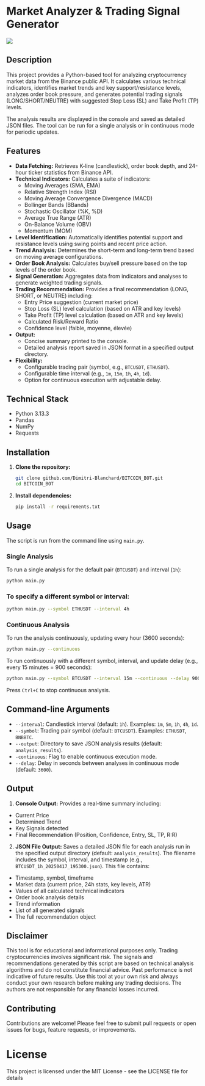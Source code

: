# Market Analyzer & Trading Signal Generator

![](https://raw.githubusercontent.com/Dimitri-Blanchard/BITCOIN_BOT/refs/heads/main/images/crypto.avif)

## Description

This project provides a Python-based tool for analyzing cryptocurrency market data from the Binance public API. It calculates various technical indicators, identifies market trends and key support/resistance levels, analyzes order book pressure, and generates potential trading signals (LONG/SHORT/NEUTRE) with suggested Stop Loss (SL) and Take Profit (TP) levels.

The analysis results are displayed in the console and saved as detailed JSON files. The tool can be run for a single analysis or in continuous mode for periodic updates.

## Features

* **Data Fetching:** Retrieves K-line (candlestick), order book depth, and 24-hour ticker statistics from Binance API.
* **Technical Indicators:** Calculates a suite of indicators:
    * Moving Averages (SMA, EMA)
    * Relative Strength Index (RSI)
    * Moving Average Convergence Divergence (MACD)
    * Bollinger Bands (BBands)
    * Stochastic Oscillator (%K, %D)
    * Average True Range (ATR)
    * On-Balance Volume (OBV)
    * Momentum (MOM)
* **Level Identification:** Automatically identifies potential support and resistance levels using swing points and recent price action.
* **Trend Analysis:** Determines the short-term and long-term trend based on moving average configurations.
* **Order Book Analysis:** Calculates buy/sell pressure based on the top levels of the order book.
* **Signal Generation:** Aggregates data from indicators and analyses to generate weighted trading signals.
* **Trading Recommendation:** Provides a final recommendation (LONG, SHORT, or NEUTRE) including:
    * Entry Price suggestion (current market price)
    * Stop Loss (SL) level calculation (based on ATR and key levels)
    * Take Profit (TP) level calculation (based on ATR and key levels)
    * Calculated Risk/Reward Ratio
    * Confidence level (faible, moyenne, élevée)
* **Output:**
    * Concise summary printed to the console.
    * Detailed analysis report saved in JSON format in a specified output directory.
* **Flexibility:**
    * Configurable trading pair (symbol, e.g., `BTCUSDT`, `ETHUSDT`).
    * Configurable time interval (e.g., `1m`, `15m`, `1h`, `4h`, `1d`).
    * Option for continuous execution with adjustable delay.

## Technical Stack

* Python 3.13.3
* Pandas
* NumPy
* Requests

## Installation

1.  **Clone the repository:**
    ```bash
    git clone github.com/Dimitri-Blanchard/BITCOIN_BOT.git
    cd BITCOIN_BOT
    ```

3.  **Install dependencies:**
    ```bash
    pip install -r requirements.txt
    ```

## Usage

The script is run from the command line using `main.py`.

### Single Analysis

To run a single analysis for the default pair (`BTCUSDT`) and interval (`1h`):

```bash
python main.py
```

### To specify a different symbol or interval:

```bash
python main.py --symbol ETHUSDT --interval 4h
```

### Continuous Analysis
To run the analysis continuously, updating every hour (3600 seconds):

```bash
python main.py --continuous
```

To run continuously with a different symbol, interval, and update delay (e.g., every 15 minutes = 900 seconds):

```bash
python main.py --symbol BTCUSDT --interval 15m --continuous --delay 900
```

Press `Ctrl+C` to stop continuous analysis.

## Command-line Arguments

* `--interval`: Candlestick interval (default: `1h`). Examples: `1m`, `5m`, `1h`, `4h`, `1d`.
* `--symbol`: Trading pair symbol (default: `BTCUSDT`). Examples: `ETHUSDT`, `BNBBTC`.
* `--output`: Directory to save JSON analysis results (default: `analysis_results`).
* `-continuous`: Flag to enable continuous execution mode.
* `--delay`: Delay in seconds between analyses in continuous mode (default: `3600`).

## Output

1.  **Console Output:** Provides a real-time summary including:

* Current Price
* Determined Trend
* Key Signals detected
* Final Recommendation (Position, Confidence, Entry, SL, TP, R:R)

2. **JSON File Output:** Saves a detailed JSON file for each analysis run in the specified output directory (default: `analysis_results`). The filename includes the symbol, interval, and timestamp (e.g., `BTCUSDT_1h_20250417_195300.json`). This file contains:

* Timestamp, symbol, timeframe
* Market data (current price, 24h stats, key levels, ATR)
* Values of all calculated technical indicators
* Order book analysis details
* Trend information
* List of all generated signals
* The full recommendation object

## **Disclaimer**

This tool is for educational and informational purposes only. Trading cryptocurrencies involves significant risk. The signals and recommendations generated by this script are based on technical analysis algorithms and do not constitute financial advice. Past performance is not indicative of future results. Use this tool at your own risk and always conduct your own research before making any trading decisions. The authors are not responsible for any financial losses incurred.

## **Contributing**
Contributions are welcome! Please feel free to submit pull requests or open issues for bugs, feature requests, or improvements.

# **License**
This project is licensed under the MIT License - see the LICENSE file for details

